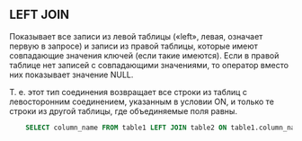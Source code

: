 ## **LEFT JOIN**

Показывает все записи из левой таблицы («left», левая, означает первую в запросе) и записи из правой таблицы, которые имеют совпадающие значения ключей (если такие имеются). Если в правой таблице нет записей с совпадающими значениями, то оператор вместо них показывает значение NULL.

Т. е. этот тип соединения возвращает все строки из таблиц с левосторонним соединением, указанным в условии ON, и только те строки из другой таблицы, где объединяемые поля равны.

```sql
    SELECT column_name FROM table1 LEFT JOIN table2 ON table1.column_name = table2.column_name;
```